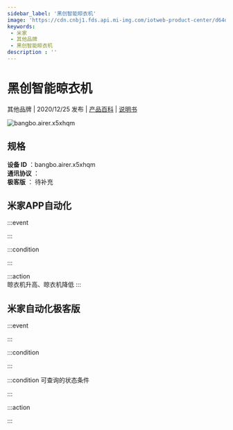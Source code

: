 ```yaml
---
sidebar_label: '黑创智能晾衣机'
image: 'https://cdn.cnbj1.fds.api.mi-img.com/iotweb-product-center/d64db876c716331fdd453044ab5c9d9f_黑创产品虚拟图168PX168PX.png?GalaxyAccessKeyId=AKVGLQWBOVIRQ3XLEW&Expires=9223372036854775807&Signature=oVKQ+UYwMnyLFVlvbxBY+Lj6X3w='
keywords: 
 - 米家
 - 其他品牌
 - 黑创智能晾衣机
description : ''
---
```

# 黑创智能晾衣机

其他品牌 | 2020/12/25 发布 | [产品百科](https://home.mi.com/webapp/content/baike/product/index.html?model=bangbo.airer.x5xhqm/) | [说明书](https://home.mi.com/views/introduction.html?model=bangbo.airer.x5xhqm&region=cn)

![bangbo.airer.x5xhqm](https://cdn.cnbj1.fds.api.mi-img.com/iotweb-product-center/d64db876c716331fdd453044ab5c9d9f_黑创产品虚拟图168PX168PX.png?GalaxyAccessKeyId=AKVGLQWBOVIRQ3XLEW&Expires=9223372036854775807&Signature=oVKQ+UYwMnyLFVlvbxBY+Lj6X3w=)

## 规格  
> 
**设备 ID** ：bangbo.airer.x5xhqm  
**通讯协议** ：  
**极客版**  ： 待补充 


## 米家APP自动化  

:::event  

:::

:::condition  

:::

:::action   
晾衣机升高、晾衣机降低
:::

## 米家自动化极客版  

:::event  

:::

:::condition  

:::

:::condition 可查询的状态条件  

:::

:::action  

:::

        
